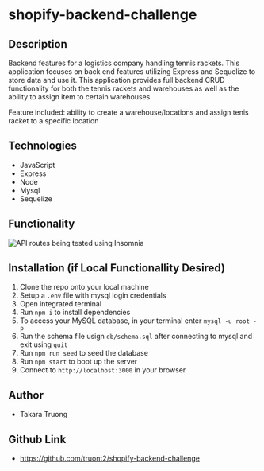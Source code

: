 # shopify-backend-challenge

## Description

Backend features for a logistics company handling tennis rackets. This application focuses on back end features utilizing Express and Sequelize to store data and use it. This application provides full backend CRUD functionality for both the tennis rackets and warehouses as well as the ability to assign item to certain warehouses.

Feature included: ability to create a warehouse/locations and assign tenis racket to a specific location

## Technologies
- JavaScript
- Express
- Node
- Mysql
- Sequelize
## Functionality
![API routes being tested using Insomnia](./public/assets/shopify.gif)
## Installation (if Local Functionallity Desired)
    
1. Clone the repo onto your local machine
2. Setup a ```.env``` file with mysql login credentials
3. Open integrated terminal
4. Run ```npm i``` to install dependencies
5. To access your MySQL database, in your terminal enter ```mysql -u root -p```
6. Run the schema file usign ```db/schema.sql``` after connecting to mysql and exit using ```quit```
7. Run ```npm run seed``` to seed the database
8. Run ```npm start``` to boot up the server
9. Connect to ```http://localhost:3000``` in your browser
## Author 
- Takara Truong

## Github Link

* https://github.com/truont2/shopify-backend-challenge
